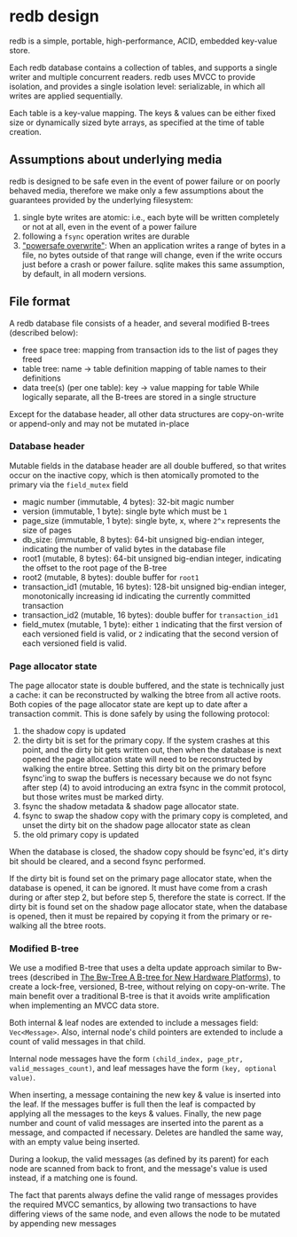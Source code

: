 # redb design

redb is a simple, portable, high-performance, ACID, embedded key-value store.

Each redb database contains a collection of tables, and supports a single writer and multiple 
concurrent readers. redb uses MVCC to provide isolation, and provides a single isolation level:
serializable, in which all writes are applied sequentially.

Each table is a key-value mapping. The keys & values can be either fixed size or dynamically
sized byte arrays, as specified at the time of table creation.

## Assumptions about underlying media
redb is designed to be safe even in the event of power failure or on poorly behaved media,
therefore we make only a few assumptions about the guarantees provided by the underlying filesystem:
1. single byte writes are atomic: i.e., each byte will be written completely or not at all,
   even in the event of a power failure
2. following a `fsync` operation writes are durable
3. ["powersafe overwrite"](https://www.sqlite.org/psow.html): When an application writes
   a range of bytes in a file, no bytes outside of that range will change,
   even if the write occurs just before a crash or power failure. sqlite makes this same
   assumption, by default, in all modern versions.
 
## File format

A redb database file consists of a header, and several modified B-trees (described below):
* free space tree: mapping from transaction ids to the list of pages they freed
* table tree: name -> table definition mapping of table names to their definitions
* data tree(s) (per one table): key -> value mapping for table
While logically separate, all the B-trees are stored in a single structure

Except for the database header, all other data structures are copy-on-write or append-only and
may not be mutated in-place

### Database header
Mutable fields in the database header are all double buffered, so that writes occur on the
inactive copy, which is then atomically promoted to the primary via the `field_mutex` field
* magic number (immutable, 4 bytes): 32-bit magic number
* version (immutable, 1 byte): single byte which must be `1`
* page_size (immutable, 1 byte): single byte, x, where `2^x` represents the size of pages
* db_size: (immutable, 8 bytes): 64-bit unsigned big-endian integer, indicating the number of valid
  bytes in the database file
* root1 (mutable, 8 bytes): 64-bit unsigned big-endian integer, indicating the offset
  to the root page of the B-tree
* root2 (mutable, 8 bytes): double buffer for `root1`
* transaction_id1 (mutable, 16 bytes): 128-bit unsigned big-endian integer, monotonically
  increasing id indicating the currently committed transaction
* transaction_id2 (mutable, 16 bytes): double buffer for `transaction_id1`
* field_mutex (mutable, 1 byte): either `1` indicating that the first version of each
  versioned field is valid, or `2` indicating that the second version of each versioned field is valid.

### Page allocator state
The page allocator state is double buffered, and the state is technically just a cache: it can be reconstructed
by walking the btree from all active roots.
Both copies of the page allocator state are kept up to date after a transaction commit. This is done safely by
using the following protocol:
1) the shadow copy is updated
2) the dirty bit is set for the primary copy. If the system crashes at this point, and the dirty bit gets written out,
   then when the database is next opened the page allocation state will need to be reconstructed by walking the entire
   btree. Setting this dirty bit on the primary before fsync'ing to swap the buffers is necessary because we do not
   fsync after step (4) to avoid introducing an extra fsync in the commit protocol, but those writes must be marked
   dirty.
3) fsync the shadow metadata & shadow page allocator state.
4) fsync to swap the shadow copy with the primary copy is completed, and unset the dirty bit on the shadow page
   allocator state as clean
5) the old primary copy is updated

When the database is closed, the shadow copy should be fsync'ed, it's dirty bit should be cleared, and a second
fsync performed.

If the dirty bit is found set on the primary page allocator state, when the database is opened, it can be ignored. It
must have come from a crash during or after step 2, but before step 5, therefore the state is correct.
If the dirty bit is found set on the shadow page allocator state, when the database is opened, then it must be repaired
by copying it from the primary or re-walking all the btree roots.

### Modified B-tree
We use a modified B-tree that uses a delta update approach similar to Bw-trees (described in [The Bw-Tree A B-tree for New Hardware
Platforms](https://www.microsoft.com/en-us/research/wp-content/uploads/2016/02/bw-tree-icde2013-final.pdf)),
to create a lock-free, versioned, B-tree, without relying on copy-on-write. The main benefit over a traditional B-tree
is that it avoids write amplification when implementing an MVCC data store.

Both internal & leaf nodes are extended to include a messages field: `Vec<Message>`. Also, internal node's
child pointers are extended to include a count of valid messages in that child.

Internal node messages have the form `(child_index, page_ptr, valid_messages_count)`, and leaf messages have the form
`(key, optional value)`.

When inserting, a message containing the new key & value is inserted into the leaf. If the messages
buffer is full then the leaf is compacted by applying all the messages to the keys & values. Finally, the new page number
and count of valid messages are inserted into the parent as a message, and compacted if necessary.
Deletes are handled the same way, with an empty value being inserted.

During a lookup, the valid messages (as defined by its parent) for each node are scanned from back to front, and the
message's value is used instead, if a matching one is found.

The fact that parents always define the valid range of messages provides the required MVCC semantics, by allowing two
transactions to have differing views of the same node, and even allows the node to be mutated by appending new messages